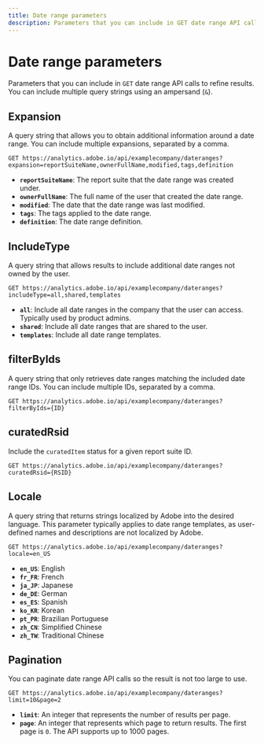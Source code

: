 ```yaml
---
title: Date range parameters
description: Parameters that you can include in GET date range API calls.
---
```


# Date range parameters

Parameters that you can include in `GET` date range API calls to refine results. You can include multiple query strings using an ampersand (`&`).

## Expansion

A query string that allows you to obtain additional information around a date range. You can include multiple expansions, separated by a comma.

`GET https://analytics.adobe.io/api/examplecompany/dateranges?expansion=reportSuiteName,ownerFullName,modified,tags,definition`

* **`reportSuiteName`**: The report suite that the date range was created under.
* **`ownerFullName`**: The full name of the user that created the date range.
* **`modified`**: The date that the date range was last modified.
* **`tags`**: The tags applied to the date range.
* **`definition`**: The date range definition.

## IncludeType

A query string that allows results to include additional date ranges not owned by the user.

`GET https://analytics.adobe.io/api/examplecompany/dateranges?includeType=all,shared,templates`

* **`all`**: Include all date ranges in the company that the user can access. Typically used by product admins.
* **`shared`**: Include all date ranges that are shared to the user.
* **`templates`**: Include all date range templates.

## filterByIds

A query string that only retrieves date ranges matching the included date range IDs. You can include multiple IDs, separated by a comma.

`GET https://analytics.adobe.io/api/examplecompany/dateranges?filterByIds={ID}`

## curatedRsid

Include the `curatedItem` status for a given report suite ID.

`GET https://analytics.adobe.io/api/examplecompany/dateranges?curatedRsid={RSID}`

## Locale

A query string that returns strings localized by Adobe into the desired language. This parameter typically applies to date range templates, as user-defined names and descriptions are not localized by Adobe.

`GET https://analytics.adobe.io/api/examplecompany/dateranges?locale=en_US`

* **`en_US`**: English
* **`fr_FR`**: French
* **`ja_JP`**: Japanese
* **`de_DE`**: German
* **`es_ES`**: Spanish
* **`ko_KR`**: Korean
* **`pt_PR`**: Brazilian Portuguese
* **`zh_CN`**: Simplified Chinese
* **`zh_TW`**: Traditional Chinese

## Pagination

You can paginate date range API calls so the result is not too large to use.

`GET https://analytics.adobe.io/api/examplecompany/dateranges?limit=10&page=2`

* **`limit`**: An integer that represents the number of results per page.
* **`page`**: An integer that represents which page to return results. The first page is `0`. The API supports up to 1000 pages.
